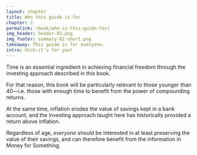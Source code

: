 ```yaml
---
layout: chapter
title: Who this guide is for
chapter: 2
permalink: /book/who-is-this-guide-for/
img_header: header-02.png
img_footer: summary-02-short.png
takeaway: This guide is for everyone.
intro: Hint—it’s for you!
---
```


Time is an essential ingredient in achieving financial freedom through the investing approach described in this book.

For that reason, this book will be particularly relevant to those younger than 40—i.e. those with enough time to benefit from the power of compounding returns.

At the same time, inflation erodes the value of savings kept in a bank account, and the investing approach taught here has historically provided a return above inflation. 

Regardless of age, *everyone* should be interested in at least preserving the value of their savings, and can therefore benefit from the information in Money for Something.